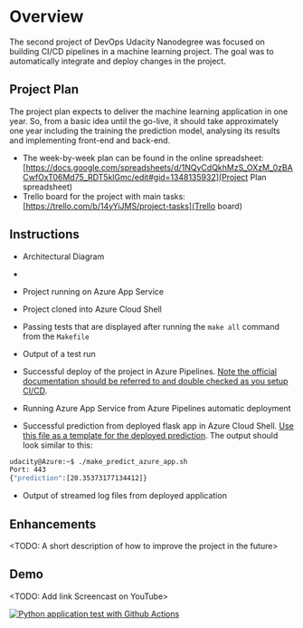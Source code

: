 # Overview

The second project of DevOps Udacity Nanodegree was focused on building CI/CD pipelines in a machine learning project. The goal was to automatically integrate and deploy changes in the project.

## Project Plan
The project plan expects to deliver the machine learning application in one year. So, from a basic idea until the go-live, it should take approximately one year including the training the prediction model, analysing its results and implementing front-end and back-end.

* The week-by-week plan can be found in the online spreadsheet: [https://docs.google.com/spreadsheets/d/1NQyCdQkhMzS_OXzM_0zBACwfOxT06Md75_RDT5klGmc/edit#gid=1348135932](Project Plan spreadsheet)
* Trello board for the project with main tasks: [https://trello.com/b/14yYiJMS/project-tasks](Trello board)

## Instructions

* Architectural Diagram
* 



* Project running on Azure App Service

* Project cloned into Azure Cloud Shell

* Passing tests that are displayed after running the `make all` command from the `Makefile`

* Output of a test run

* Successful deploy of the project in Azure Pipelines.  [Note the official documentation should be referred to and double checked as you setup CI/CD](https://docs.microsoft.com/en-us/azure/devops/pipelines/ecosystems/python-webapp?view=azure-devops).

* Running Azure App Service from Azure Pipelines automatic deployment

* Successful prediction from deployed flask app in Azure Cloud Shell.  [Use this file as a template for the deployed prediction](https://github.com/udacity/nd082-Azure-Cloud-DevOps-Starter-Code/blob/master/C2-AgileDevelopmentwithAzure/project/starter_files/flask-sklearn/make_predict_azure_app.sh).
The output should look similar to this:

```bash
udacity@Azure:~$ ./make_predict_azure_app.sh
Port: 443
{"prediction":[20.35373177134412]}
```

* Output of streamed log files from deployed application

> 

## Enhancements

<TODO: A short description of how to improve the project in the future>

## Demo 

<TODO: Add link Screencast on YouTube>




[![Python application test with Github Actions](https://github.com/lengyellukas/devops_nano_pipeline/actions/workflows/pythonapp.yml/badge.svg)](https://github.com/lengyellukas/devops_nano_pipeline/actions/workflows/pythonapp.yml)

